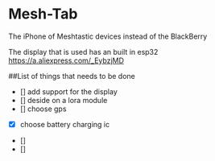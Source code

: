 # Mesh-Tab
The iPhone of Meshtastic devices instead of the BlackBerry


The display that is used has an built in esp32
https://a.aliexpress.com/_EybzjMD


##List of things that needs to be done

- [] add support for the display
- [] deside on a lora module 
- [] choose gps
- [X] choose battery charging ic
- [] 
- []